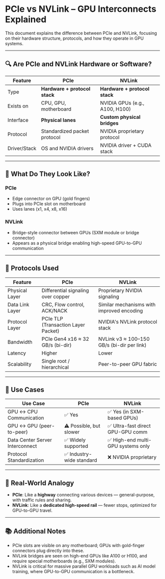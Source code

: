 
# PCIe vs NVLink – GPU Interconnects Explained

This document explains the difference between PCIe and NVLink, focusing on their hardware structure, protocols, and how they operate in GPU systems.

---

## 🔍 Are PCIe and NVLink Hardware or Software?

| Feature      | PCIe                          | NVLink                          |
|--------------|-------------------------------|----------------------------------|
| Type         | **Hardware + protocol stack** | **Hardware + protocol stack**    |
| Exists on    | CPU, GPU, motherboard         | NVIDIA GPUs (e.g., A100, H100)   |
| Interface    | **Physical lanes**            | **Custom physical bridges**      |
| Protocol     | Standardized packet protocol  | NVIDIA proprietary protocol      |
| Driver/Stack | OS and NVIDIA drivers         | NVIDIA driver + CUDA stack       |

---

## 🔌 What Do They Look Like?

### PCIe
- Edge connector on GPU (gold fingers)
- Plugs into PCIe slot on motherboard
- Uses lanes (x1, x4, x8, x16)

### NVLink
- Bridge-style connector between GPUs (SXM module or bridge connector)
- Appears as a physical bridge enabling high-speed GPU-to-GPU communication

---

## 📡 Protocols Used

| Feature           | PCIe                              | NVLink                                  |
|------------------|-----------------------------------|------------------------------------------|
| Physical Layer    | Differential signaling over copper | Proprietary NVIDIA signaling              |
| Data Link Layer   | CRC, Flow control, ACK/NACK       | Similar mechanisms with improved encoding |
| Protocol Layer    | PCIe TLP (Transaction Layer Packet) | NVIDIA's NVLink protocol stack           |
| Bandwidth         | PCIe Gen4 x16 ≈ 32 GB/s (bi-dir)  | NVLink v3 ≈ 100–150 GB/s (bi-dir per link) |
| Latency           | Higher                            | Lower                                     |
| Scalability       | Single root / hierarchical        | Peer-to-peer GPU fabric                   |

---

## 🎯 Use Cases

| Use Case                            | PCIe                        | NVLink                             |
|-------------------------------------|-----------------------------|-------------------------------------|
| GPU ↔ CPU Communication             | ✅ Yes                       | ✅ Yes (in SXM-based GPUs)          |
| GPU ↔ GPU (peer-to-peer)            | ⚠️ Possible, but slower      | ✅ Ultra-fast direct GPU-GPU comm   |
| Data Center Server Interconnect     | ✅ Widely supported           | ✅ High-end multi-GPU systems only  |
| Protocol Standardization            | ✅ Industry-wide standard     | ❌ NVIDIA proprietary               |

---

## 🧠 Real-World Analogy

- **PCIe**: Like a **highway** connecting various devices — general-purpose, with traffic rules and sharing.
- **NVLink**: Like a **dedicated high-speed rail** — fewer stops, optimized for GPU-to-GPU travel.

---

## 📚 Additional Notes

- PCIe slots are visible on any motherboard; GPUs with gold-finger connectors plug directly into these.
- NVLink bridges are seen on high-end GPUs like A100 or H100, and require special motherboards (e.g., SXM modules).
- NVLink is critical for massive parallel GPU workloads such as AI model training, where GPU-to-GPU communication is a bottleneck.
